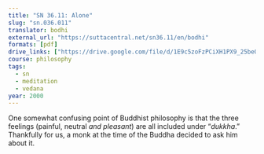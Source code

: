 ```yaml
---
title: "SN 36.11: Alone"
slug: "sn.036.011"
translator: bodhi
external_url: "https://suttacentral.net/sn36.11/en/bodhi"
formats: [pdf]
drive_links: ["https://drive.google.com/file/d/1E9c5zoFzPCiXH1PX9_25beQIO6p5fUYF"]
course: philosophy
tags:
  - sn
  - meditation
  - vedana
year: 2000
---
```


One somewhat confusing point of Buddhist philosophy is that the three feelings (painful, neutral *and pleasant*) are all included under “*dukkha*.” Thankfully for us, a monk at the time of the Buddha decided to ask him about it.
